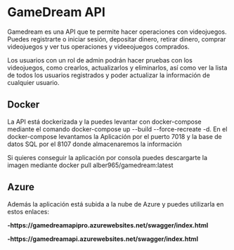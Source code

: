 <h1 style= font-size: 26px>GameDream API</h1>
<p>Gamedream es una API que te permite hacer operaciones con videojuegos. Puedes registrarte o iniciar sesión, depositar dinero, retirar dinero, comprar videojuegos y ver tus operaciones y videeojuegos comprados.</p>
<p>Los usuarios con un rol de admin podrán hacer pruebas con los videojuegos, como crearlos, actualizarlos y eliminarlos, así como ver la lista de todos los usuarios registrados y poder actualizar la información de cualquier usuario.</p>

<h2 style= font-size: 24px>Docker</h2>
<p>La API está dockerizada y la puedes levantar con docker-compose mediante el comando docker-compose up --build --force-recreate -d. En el docker-compose levantamos la Aplicación por el puerto 7018 y la base de datos SQL por el 8107 donde almacenaremos la información</p>
<p>Si quieres conseguir la aplicación por consola puedes descargarte la imagen mediante docker pull alber965/gamedream:latest</p>

<h2 style= font-size: 24px>Azure</h2>
<p>Además la aplicación está subida a la nube de Azure y puedes utilizarla en estos enlaces:</p>
<p><strong>-https://gamedreamapipro.azurewebsites.net/swagger/index.html</strong></p>
<p><strong>-https://gamedreamapi.azurewebsites.net/swagger/index.html</strong></p>

